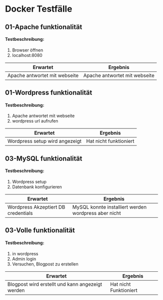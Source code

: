 #  Docker Testfälle

## 01-Apache funktionalität
#### Testbeschreibung:
1. Browser öffnen
2. localhost:8080

 Erwartet| Ergebnis|
|--|--|
| Apache antwortet mit webseite | Apache antwortet mit webseite |

## 01-Wordpress funktionalität
#### Testbeschreibung:
1. Apache antwortet mit webseite
2. wordpress url aufrufen

 Erwartet| Ergebnis|
|--|--|
| Wordpress setup wird angezeigt | Hat nicht funktioniert |

## 03-MySQL funktionalität
#### Testbeschreibung:
1. Wordpress setup
2. Datenbank konfigurieren


 Erwartet| Ergebnis|
|--|--|
| Wordpress Akzeptiert DB credentials | MySQL konnte installiert werden wordpress aber nicht |

## 03-Volle funktionalität
#### Testbeschreibung:
1. in wordpress
2. Admin login
3. Versuchen, Blogpost zu erstellen


 Erwartet| Ergebnis|
|--|--|
| Blogpost wird erstellt und kann angezeigt werden | Hat nicht Funktioniert |

